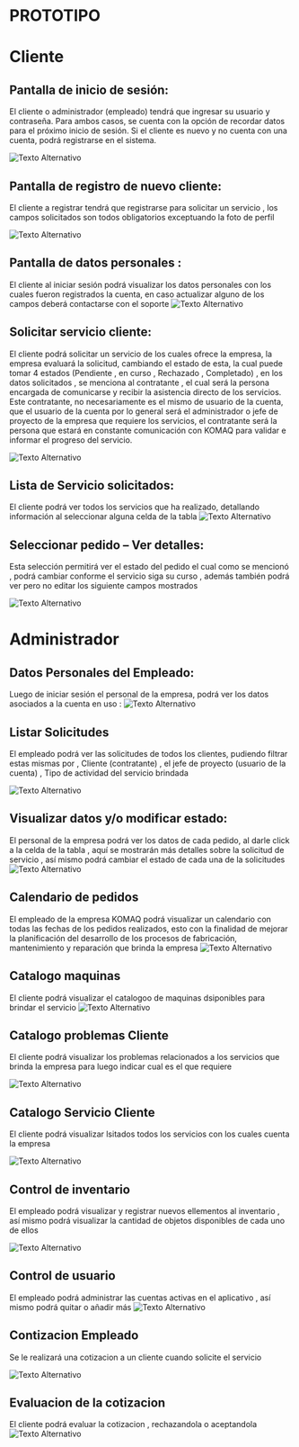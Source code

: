 # PROTOTIPO
# Cliente
## Pantalla de inicio de sesión:

El cliente o administrador (empleado) tendrá que ingresar su usuario y contraseña. Para ambos casos, se cuenta con la opción de recordar datos para el próximo inicio de sesión. Si el cliente es nuevo y no cuenta con una cuenta, podrá registrarse en el sistema.

![Texto Alternativo](/Documentacion%20de%20Soporte/inicio.png)


## Pantalla de registro de nuevo cliente:
El cliente a registrar tendrá que registrarse para solicitar un servicio , los campos solicitados son todos obligatorios exceptuando la foto de perfil

![Texto Alternativo](/Documentacion%20de%20Soporte/crear%20usuario%20cliente.png)
## Pantalla de datos personales :

El cliente al iniciar sesión podrá visualizar los datos personales con los cuales fueron registrados la cuenta, en caso actualizar alguno de los campos deberá contactarse con el soporte
![Texto Alternativo](/Documentacion%20de%20Soporte/Datos%20personales%20-%20Cliente.png)

## Solicitar servicio cliente:
El cliente podrá solicitar un servicio de los cuales ofrece la empresa, la empresa evaluará la solicitud, cambiando el estado de esta, la cual puede tomar 4 estados (Pendiente , en curso , Rechazado , Completado) , en los datos solicitados , se menciona al contratante , el cual será la persona encargada de comunicarse y recibir la asistencia directo de los servicios. 
Este contratante, no necesariamente es el mismo de usuario de la cuenta, que el usuario de la cuenta por lo general será el administrador o jefe de proyecto de la empresa que requiere los servicios, el contratante será la persona que estará en constante comunicación con KOMAQ para validar e informar el progreso del servicio.

![Texto Alternativo](/Documentacion%20de%20Soporte/SolciitarServicioCliente.png)


## Lista de Servicio solicitados:
El cliente podrá ver todos los servicios que ha realizado, detallando información al seleccionar alguna celda de la tabla 
![Texto Alternativo](/Documentacion%20de%20Soporte/ListaPedidos%20-%20Cliente.png)

## Seleccionar pedido – Ver detalles:

Esta selección permitirá ver el estado del pedido el cual como se mencionó , podrá cambiar conforme el servicio siga su curso , además también podrá ver pero no editar los siguiente campos mostrados 

![Texto Alternativo](/Documentacion%20de%20Soporte/Detalles%20pedido%20-%20Cliente.png)


# Administrador

## Datos Personales del Empleado:
Luego de iniciar sesión el personal de la empresa, podrá ver los datos asociados a la cuenta en uso :
![Texto Alternativo](/Documentacion%20de%20Soporte/Datos%20personales%20Administrador.png)


## Listar Solicitudes 
El empleado podrá ver las solicitudes de todos los clientes, pudiendo filtrar estas mismas por , Cliente (contratante) , el jefe de proyecto (usuario de la cuenta) ,  Tipo de actividad del servicio brindada

![Texto Alternativo](/Documentacion%20de%20Soporte/pedidos-admin.png)

## Visualizar datos y/o modificar estado:
El personal de la empresa podrá ver los datos de cada pedido, al darle click a la celda de la tabla , aquí se mostrarán más detalles sobre la solicitud de servicio , así mismo podrá cambiar el estado de cada una de la solicitudes 
![Texto Alternativo](/Documentacion%20de%20Soporte/detalles%20pedido%20-%20Admin.png)


## Calendario de pedidos 
El empleado de la empresa KOMAQ podrá visualizar un calendario con todas las fechas de los pedidos realizados, esto con la finalidad de mejorar la planificación del desarrollo de los procesos de fabricación, mantenimiento y reparación que brinda la empresa
![Texto Alternativo](/Documentacion%20de%20Soporte/PedidosCalendar%20-%20Administrador.png)

## Catalogo maquinas 
El cliente podrá visualizar el catalogoo de maquinas dsiponibles para brindar el servicio
![Texto Alternativo](/Documentacion%20de%20Soporte/CatalogoMaquinasCliente.png)

## Catalogo problemas Cliente

El cliente podrá visualizar los problemas relacionados a los servicios que brinda la empresa para luego indicar cual es el que requiere

![Texto Alternativo](/Documentacion%20de%20Soporte/CatalogoProblemasCliente.png)

## Catalogo Servicio Cliente

El cliente podrá visualizar lsitados todos los servicios con los cuales cuenta la empresa

![Texto Alternativo](/Documentacion%20de%20Soporte/CatalogoServicioCliente.png)

## Control de inventario

El empleado podrá visualizar y registrar nuevos ellementos al inventario , así mismo podrá visualizar la cantidad de objetos disponibles de cada uno de ellos

![Texto Alternativo](/Documentacion%20de%20Soporte/ControlDeInventarioEmpelado.png)

## Control de usuario 

El empleado podrá administrar las cuentas activas en el aplicativo , así mismo podrá quitar o añadir más
![Texto Alternativo](/Documentacion%20de%20Soporte/ControlDeUsuarioEmpleado.png)

## Contizacion Empleado

Se le realizará una cotizacion a un cliente cuando solicite el servicio 

![Texto Alternativo](/Documentacion%20de%20Soporte/CotizacionEmpleado.png)

## Evaluacion de la cotizacion
El cliente podrá evaluar la cotizacion , rechazandola o aceptandola 
![Texto Alternativo](/Documentacion%20de%20Soporte/EvaluacionCliente.png)

